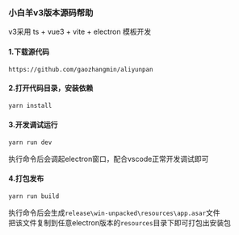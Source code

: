 ### 小白羊v3版本源码帮助

v3采用 ts + vue3 + vite + electron 模板开发

#### 1.下载源代码

```
https://github.com/gaozhangmin/aliyunpan
```

#### 2.打开代码目录，安装依赖

```cmd
yarn install
```

#### 3.开发调试运行

```cmd
yarn run dev
```

执行命令后会调起electron窗口，配合vscode正常开发调试即可

#### 4.打包发布

```cmd
yarn run build
```

执行命令后会生成`release\win-unpacked\resources\app.asar`文件  
把该文件复制到任意electron版本的`resources`目录下即可打包出安装包
